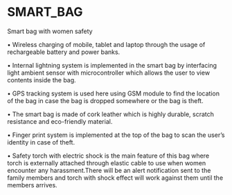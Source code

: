 # SMART_BAG
Smart bag with women safety 

• Wireless charging of mobile, tablet and laptop through the usage of 
rechargeable battery and power banks.

• Internal lightning system is implemented in the smart bag by interfacing 
light ambient sensor with microcontroller which allows the user to view 
contents inside the bag.

• GPS tracking system is used here using GSM module to find the location of 
the bag in case the bag is dropped somewhere or the bag is theft.

• The smart bag is made of cork leather which is highly durable, scratch 
resistance and eco-friendly material.

• Finger print system is implemented at the top of the bag to scan the user’s 
identity in case of theft.

• Safety torch with electric shock is the main feature of this bag where torch is 
externally attached through elastic cable to use when women encounter any 
harassment.There will be an alert notification sent to the family members 
and torch with shock effect will work against them until the members 
arrives.
